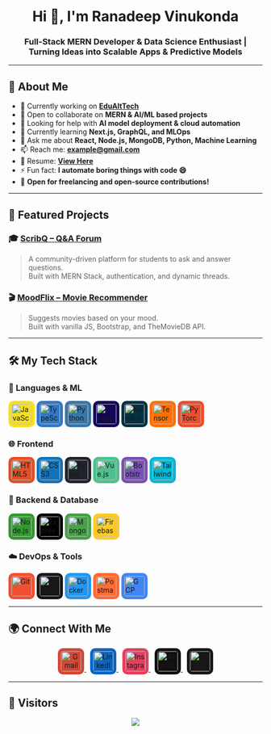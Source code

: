 <h1 align="center">Hi 👋, I'm Ranadeep Vinukonda</h1>
<h3 align="center">
  Full-Stack MERN Developer & Data Science Enthusiast | Turning Ideas into Scalable Apps & Predictive Models
</h3>

---

## 💼 About Me

- 🔭 Currently working on **[EduAltTech](https://github.com/RanadeepVinukonda/EduAlTech)**
- 👯 Open to collaborate on **MERN & AI/ML based projects**
- 🤝 Looking for help with **AI model deployment & cloud automation**
- 🌱 Currently learning **Next.js, GraphQL, and MLOps**
- 💬 Ask me about **React, Node.js, MongoDB, Python, Machine Learning**
- 📫 Reach me: **example@gmail.com**
- 📄 Resume: **[View Here](#)**
- ⚡ Fun fact: **I automate boring things with code 😄**
- 💼 **Open for freelancing and open-source contributions!**

---

## 🚀 Featured Projects

### 🎓 [ScribQ – Q&A Forum](https://scribq.onrender.com)
> A community-driven platform for students to ask and answer questions.  
Built with MERN Stack, authentication, and dynamic threads.

### 🎬 [MoodFlix – Movie Recommender](https://moodflix123.infinityfreeapp.com)
> Suggests movies based on your mood.  
Built with vanilla JS, Bootstrap, and TheMovieDB API.

---

## 🛠️ My Tech Stack

### 🧠 Languages & ML

<p align="left">
  <img src="https://cdn.jsdelivr.net/npm/simple-icons@v10/icons/javascript.svg" width="40" height="40" style="background:#F7DF1E; padding:6px; border-radius:10px;" alt="JavaScript"/>
  <img src="https://cdn.jsdelivr.net/npm/simple-icons@v10/icons/typescript.svg" width="40" height="40" style="background:#3178C6; padding:6px; border-radius:10px;" alt="TypeScript"/>
  <img src="https://cdn.jsdelivr.net/npm/simple-icons@v10/icons/python.svg" width="40" height="40" style="background:#3776AB; padding:6px; border-radius:10px;" alt="Python"/>
  <img src="https://cdn.jsdelivr.net/npm/simple-icons@v10/icons/pandas.svg" width="40" height="40" style="background:#150458; padding:6px; border-radius:10px;" alt="Pandas"/>
  <img src="https://cdn.jsdelivr.net/npm/simple-icons@v10/icons/numpy.svg" width="40" height="40" style="background:#013243; padding:6px; border-radius:10px;" alt="NumPy"/>
  <img src="https://cdn.jsdelivr.net/npm/simple-icons@v10/icons/tensorflow.svg" width="40" height="40" style="background:#FF6F00; padding:6px; border-radius:10px;" alt="TensorFlow"/>
  <img src="https://cdn.jsdelivr.net/npm/simple-icons@v10/icons/pytorch.svg" width="40" height="40" style="background:#EE4C2C; padding:6px; border-radius:10px;" alt="PyTorch"/>
</p>

### 🌐 Frontend

<p align="left">
  <img src="https://cdn.jsdelivr.net/npm/simple-icons@v10/icons/html5.svg" width="40" height="40" style="background:#E34F26; padding:6px; border-radius:10px;" alt="HTML5"/>
  <img src="https://cdn.jsdelivr.net/npm/simple-icons@v10/icons/css3.svg" width="40" height="40" style="background:#1572B6; padding:6px; border-radius:10px;" alt="CSS3"/>
  <img src="https://cdn.jsdelivr.net/npm/simple-icons@v10/icons/react.svg" width="40" height="40" style="background:#20232A; padding:6px; border-radius:10px;" alt="React"/>
  <img src="https://cdn.jsdelivr.net/npm/simple-icons@v10/icons/vue-dot-js.svg" width="40" height="40" style="background:#4FC08D; padding:6px; border-radius:10px;" alt="Vue.js"/>
  <img src="https://cdn.jsdelivr.net/npm/simple-icons@v10/icons/bootstrap.svg" width="40" height="40" style="background:#7952B3; padding:6px; border-radius:10px;" alt="Bootstrap"/>
  <img src="https://cdn.jsdelivr.net/npm/simple-icons@v10/icons/tailwindcss.svg" width="40" height="40" style="background:#06B6D4; padding:6px; border-radius:10px;" alt="Tailwind CSS"/>
</p>

### 🧰 Backend & Database

<p align="left">
  <img src="https://cdn.jsdelivr.net/npm/simple-icons@v10/icons/node-dot-js.svg" width="40" height="40" style="background:#339933; padding:6px; border-radius:10px;" alt="Node.js"/>
  <img src="https://cdn.jsdelivr.net/npm/simple-icons@v10/icons/express.svg" width="40" height="40" style="background:#000000; padding:6px; border-radius:10px;" alt="Express.js"/>
  <img src="https://cdn.jsdelivr.net/npm/simple-icons@v10/icons/mongodb.svg" width="40" height="40" style="background:#47A248; padding:6px; border-radius:10px;" alt="MongoDB"/>
  <img src="https://cdn.jsdelivr.net/npm/simple-icons@v10/icons/firebase.svg" width="40" height="40" style="background:#FFCA28; padding:6px; border-radius:10px;" alt="Firebase"/>
</p>

### ☁️ DevOps & Tools

<p align="left">
  <img src="https://cdn.jsdelivr.net/npm/simple-icons@v10/icons/git.svg" width="40" height="40" style="background:#F05032; padding:6px; border-radius:10px;" alt="Git"/>
  <img src="https://cdn.jsdelivr.net/npm/simple-icons@v10/icons/github.svg" width="40" height="40" style="background:#181717; padding:6px; border-radius:10px;" alt="GitHub"/>
  <img src="https://cdn.jsdelivr.net/npm/simple-icons@v10/icons/docker.svg" width="40" height="40" style="background:#2496ED; padding:6px; border-radius:10px;" alt="Docker"/>
  <img src="https://cdn.jsdelivr.net/npm/simple-icons@v10/icons/postman.svg" width="40" height="40" style="background:#FF6C37; padding:6px; border-radius:10px;" alt="Postman"/>
  <img src="https://cdn.jsdelivr.net/npm/simple-icons@v10/icons/googlecloud.svg" width="40" height="40" style="background:#4285F4; padding:6px; border-radius:10px;" alt="GCP"/>
</p>

---

## 🌍 Connect With Me

<p align="center">
  <a href="mailto:viranadeep@gmail.com" target="_blank" rel="noreferrer">
    <img src="https://cdn.jsdelivr.net/npm/simple-icons@v10/icons/gmail.svg" width="40" height="40" style="background:#D14836; padding:6px; border-radius:10px;" alt="Gmail" />
  </a>
  &nbsp;
  <a href="https://linkedin.com/in/ranadeepvinukonda" target="_blank" rel="noreferrer">
    <img src="https://cdn.jsdelivr.net/npm/simple-icons@v10/icons/linkedin.svg" width="40" height="40" style="background:#0A66C2; padding:6px; border-radius:10px;" alt="LinkedIn" />
  </a>
  &nbsp;
  <a href="https://instagram.com/ranadeepvinukonda" target="_blank" rel="noreferrer">
    <img src="https://cdn.jsdelivr.net/npm/simple-icons@v10/icons/instagram.svg" width="40" height="40" style="background:#E4405F; padding:6px; border-radius:10px;" alt="Instagram" />
  </a>
  &nbsp;
  <a href="https://medium.com/@viranadeep" target="_blank" rel="noreferrer">
    <img src="https://cdn.jsdelivr.net/npm/simple-icons@v10/icons/medium.svg" width="40" height="40" style="background:#12100E; padding:6px; border-radius:10px;" alt="Medium" />
  </a>
  &nbsp;
  <a href="https://github.com/RanadeepVinukonda" target="_blank" rel="noreferrer">
    <img src="https://cdn.jsdelivr.net/npm/simple-icons@v10/icons/github.svg" width="40" height="40" style="background:#181717; padding:6px; border-radius:10px;" alt="GitHub" />
  </a>
</p>

---

## 👀 Visitors

<p align="center">
  <img src="https://komarev.com/ghpvc/?username=RanadeepVinukonda&label=Profile%20views&color=0e75b6&style=for-the-badge" />
</p>
